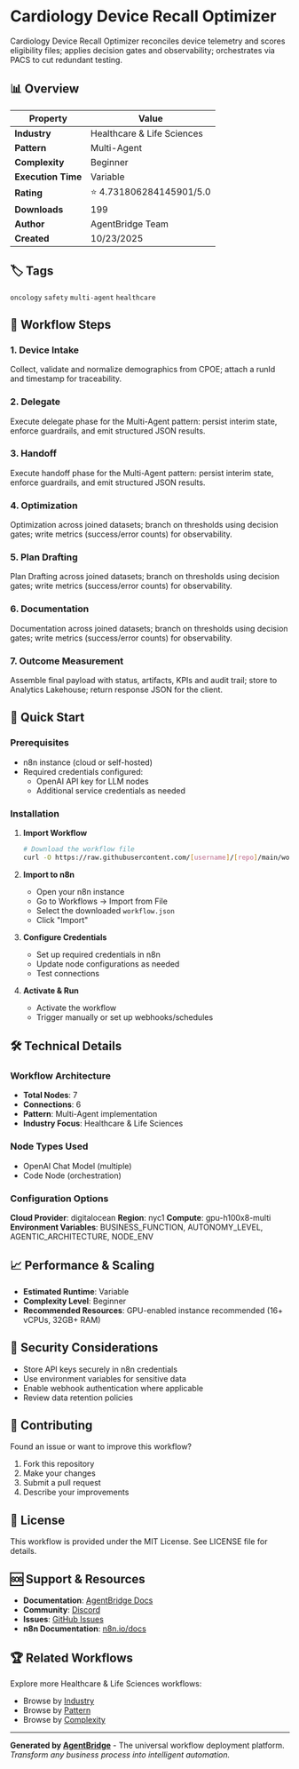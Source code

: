 # Cardiology Device Recall Optimizer

Cardiology Device Recall Optimizer reconciles device telemetry and scores eligibility files; applies decision gates and observability; orchestrates via PACS to cut redundant testing.

## 📊 Overview

| Property | Value |
|----------|-------|
| **Industry** | Healthcare & Life Sciences |
| **Pattern** | Multi-Agent |
| **Complexity** | Beginner |
| **Execution Time** | Variable |
| **Rating** | ⭐ 4.731806284145901/5.0 |
| **Downloads** | 199 |
| **Author** | AgentBridge Team |
| **Created** | 10/23/2025 |

## 🏷️ Tags
`oncology` `safety` `multi-agent` `healthcare`

## 🔧 Workflow Steps


### 1. Device Intake
Collect, validate and normalize demographics from CPOE; attach a runId and timestamp for traceability.

### 2. Delegate
Execute delegate phase for the Multi-Agent pattern: persist interim state, enforce guardrails, and emit structured JSON results.

### 3. Handoff
Execute handoff phase for the Multi-Agent pattern: persist interim state, enforce guardrails, and emit structured JSON results.

### 4. Optimization
Optimization across joined datasets; branch on thresholds using decision gates; write metrics (success/error counts) for observability.

### 5. Plan Drafting
Plan Drafting across joined datasets; branch on thresholds using decision gates; write metrics (success/error counts) for observability.

### 6. Documentation
Documentation across joined datasets; branch on thresholds using decision gates; write metrics (success/error counts) for observability.

### 7. Outcome Measurement
Assemble final payload with status, artifacts, KPIs and audit trail; store to Analytics Lakehouse; return response JSON for the client.


## 🚀 Quick Start

### Prerequisites
- n8n instance (cloud or self-hosted)
- Required credentials configured:
  - OpenAI API key for LLM nodes
  - Additional service credentials as needed

### Installation
1. **Import Workflow**
   ```bash
   # Download the workflow file
   curl -O https://raw.githubusercontent.com/[username]/[repo]/main/workflow.json
   ```

2. **Import to n8n**
   - Open your n8n instance
   - Go to Workflows → Import from File
   - Select the downloaded `workflow.json`
   - Click "Import"

3. **Configure Credentials**
   - Set up required credentials in n8n
   - Update node configurations as needed
   - Test connections

4. **Activate & Run**
   - Activate the workflow
   - Trigger manually or set up webhooks/schedules

## 🛠️ Technical Details

### Workflow Architecture
- **Total Nodes**: 7
- **Connections**: 6
- **Pattern**: Multi-Agent implementation
- **Industry Focus**: Healthcare & Life Sciences

### Node Types Used
- OpenAI Chat Model (multiple)
- Code Node (orchestration)

### Configuration Options
**Cloud Provider**: digitalocean
**Region**: nyc1
**Compute**: gpu-h100x8-multi
**Environment Variables**: BUSINESS_FUNCTION, AUTONOMY_LEVEL, AGENTIC_ARCHITECTURE, NODE_ENV

## 📈 Performance & Scaling

- **Estimated Runtime**: Variable
- **Complexity Level**: Beginner
- **Recommended Resources**: GPU-enabled instance recommended (16+ vCPUs, 32GB+ RAM)

## 🔐 Security Considerations

- Store API keys securely in n8n credentials
- Use environment variables for sensitive data
- Enable webhook authentication where applicable
- Review data retention policies

## 🤝 Contributing

Found an issue or want to improve this workflow?
1. Fork this repository
2. Make your changes
3. Submit a pull request
4. Describe your improvements

## 📄 License

This workflow is provided under the MIT License. See LICENSE file for details.

## 🆘 Support & Resources

- **Documentation**: [AgentBridge Docs](https://docs.agentbridge.ai)
- **Community**: [Discord](https://discord.gg/agentbridge)
- **Issues**: [GitHub Issues](https://github.com/[username]/[repo]/issues)
- **n8n Documentation**: [n8n.io/docs](https://docs.n8n.io)

## 🏆 Related Workflows

Explore more Healthcare & Life Sciences workflows:
- Browse by [Industry](https://github.com/topics/healthcare-&-life-sciences)
- Browse by [Pattern](https://github.com/topics/multi-agent)
- Browse by [Complexity](https://github.com/topics/beginner)

---

**Generated by [AgentBridge](https://agentbridge.ai)** - The universal workflow deployment platform.
*Transform any business process into intelligent automation.*
